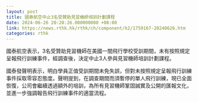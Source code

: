 ```yaml
---
layout: post
title: 國泰航空中止3名受贊助見習機師培訓計劃課程
date: 2024-06-26 20:28:26.000000000 +08:00
link: https://news.rthk.hk/rthk/ch/component/k2/1759167-20240626.htm
categories: rthk
---
```


國泰航空表示，3名受贊助見習機師在美國一間飛行學校受訓期間，未有按照規定呈報飛行訓練事件，經調查後，決定中止3人參與見習機師培訓計劃課程。

國泰發聲明表示，明白學員正值受訓期間未免失誤，但對未按照規定呈報飛行訓練事件採取零容忍態度。聲明提到，在調查期間而須暫停的單人飛行訓練，現已全面恢復，公司會繼續透過額外的培訓，為所有見習機師鞏固誠實及公開的匯報文化，並進一步強調報告飛行訓練事件的適當流程。
